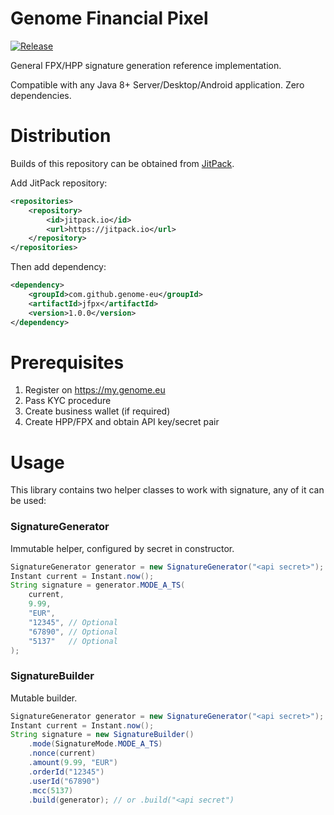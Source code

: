 # Genome Financial Pixel

[![Release](https://jitpack.io/v/genome-eu/jfpx.svg)](https://jitpack.io/#genome-eu/jfpx)

General FPX/HPP signature generation reference implementation.

Compatible with any Java 8+ Server/Desktop/Android application. Zero dependencies.

# Distribution

Builds of this repository can be obtained from [JitPack](https://jitpack.io/#genome-eu/jfpx).

Add JitPack repository:

```xml
<repositories>
    <repository>
        <id>jitpack.io</id>
        <url>https://jitpack.io</url>
    </repository>
</repositories>
```

Then add dependency:

```xml
<dependency>
    <groupId>com.github.genome-eu</groupId>
    <artifactId>jfpx</artifactId>
    <version>1.0.0</version>
</dependency>
```

# Prerequisites

1. Register on https://my.genome.eu
2. Pass KYC procedure
3. Create business wallet (if required)
4. Create HPP/FPX and obtain API key/secret pair

# Usage

This library contains two helper classes to work with signature, any of it can be used:

### SignatureGenerator

Immutable helper, configured by secret in constructor.

```java
SignatureGenerator generator = new SignatureGenerator("<api secret>");
Instant current = Instant.now();
String signature = generator.MODE_A_TS(
    current,
    9.99,
    "EUR",
    "12345", // Optional
    "67890", // Optional
    "5137"   // Optional
);
```


### SignatureBuilder

Mutable builder.

```java
SignatureGenerator generator = new SignatureGenerator("<api secret>");
Instant current = Instant.now();
String signature = new SignatureBuilder()
    .mode(SignatureMode.MODE_A_TS)
    .nonce(current)
    .amount(9.99, "EUR")
    .orderId("12345")
    .userId("67890")
    .mcc(5137)
    .build(generator); // or .build("<api secret")
```